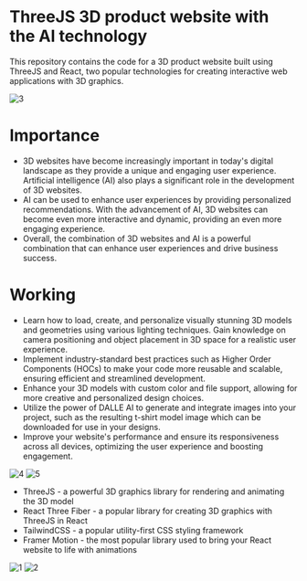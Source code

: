 # ThreeJS 3D product website with the AI technology

This repository contains the code for a 3D product website built using ThreeJS and React, two popular technologies for creating interactive web applications with 3D graphics.

![3](https://user-images.githubusercontent.com/84036525/230363836-24228878-65de-4b9a-aa23-dbb39e36468c.png)

# Importance

* 3D websites have become increasingly important in today's digital landscape as they provide a unique and engaging user experience. Artificial intelligence (AI) also plays a significant role in the development of 3D websites. 
* AI can be used to enhance user experiences by providing personalized recommendations. With the advancement of AI, 3D websites can become even more interactive and dynamic, providing an even more engaging experience.
* Overall, the combination of 3D websites and AI is a powerful combination that can enhance user experiences and drive business success.

# Working

* Learn how to load, create, and personalize visually stunning 3D models and geometries using various lighting techniques. Gain knowledge on camera positioning and object placement in 3D space for a realistic user experience.
* Implement industry-standard best practices such as Higher Order Components (HOCs) to make your code more reusable and scalable, ensuring efficient and streamlined development.
* Enhance your 3D models with custom color and file support, allowing for more creative and personalized design choices.
* Utilize the power of DALLE AI to generate and integrate images into your project, such as the resulting t-shirt model image which can be downloaded for use in your designs.
* Improve your website's performance and ensure its responsiveness across all devices, optimizing the user experience and boosting engagement.

![4](https://user-images.githubusercontent.com/84036525/230364201-1262f1f9-d616-407a-b772-6f03601a2109.png)
![5](https://user-images.githubusercontent.com/84036525/230364245-91d9074a-ff23-40c5-93a5-d9264cbeb3bf.png)

* ThreeJS - a powerful 3D graphics library for rendering and animating the 3D model
* React Three Fiber - a popular library for creating 3D graphics with ThreeJS in React
* TailwindCSS - a popular utility-first CSS styling framework
* Framer Motion - the most popular library used to bring your React website to life with animations

![1](https://user-images.githubusercontent.com/84036525/230364537-8c163e4c-921a-42ab-9716-285559df19da.png)
![2](https://user-images.githubusercontent.com/84036525/230364544-704c3da3-1fef-40d3-a054-1609f1bd8793.png)
